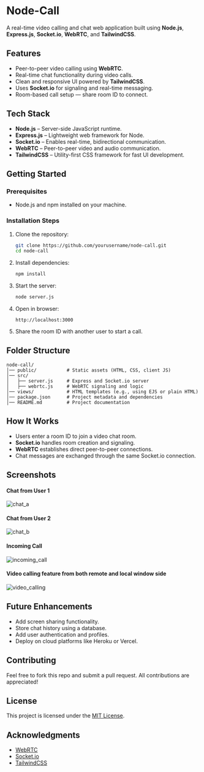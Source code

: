# Node-Call

A real-time video calling and chat web application built using **Node.js**, **Express.js**, **Socket.io**, **WebRTC**, and **TailwindCSS**.

## Features

* Peer-to-peer video calling using **WebRTC**.
* Real-time chat functionality during video calls.
* Clean and responsive UI powered by **TailwindCSS**.
* Uses **Socket.io** for signaling and real-time messaging.
* Room-based call setup — share room ID to connect.

## Tech Stack

* **Node.js** – Server-side JavaScript runtime.
* **Express.js** – Lightweight web framework for Node.
* **Socket.io** – Enables real-time, bidirectional communication.
* **WebRTC** – Peer-to-peer video and audio communication.
* **TailwindCSS** – Utility-first CSS framework for fast UI development.

## Getting Started

### Prerequisites

* Node.js and npm installed on your machine.

### Installation Steps

1. Clone the repository:

   ```bash
   git clone https://github.com/yourusername/node-call.git
   cd node-call
   ```
2. Install dependencies:

   ```bash
   npm install
   ```
3. Start the server:

   ```bash
   node server.js
   ```
4. Open in browser:

   ```
   http://localhost:3000
   ```
5. Share the room ID with another user to start a call.

## Folder Structure

```
node-call/
│── public/           # Static assets (HTML, CSS, client JS)
│── src/
│   ├── server.js     # Express and Socket.io server
│   ├── webrtc.js     # WebRTC signaling and logic
│── views/            # HTML templates (e.g., using EJS or plain HTML)
│── package.json      # Project metadata and dependencies
│── README.md         # Project documentation
```

## How It Works

* Users enter a room ID to join a video chat room.
* **Socket.io** handles room creation and signaling.
* **WebRTC** establishes direct peer-to-peer connections.
* Chat messages are exchanged through the same Socket.io connection.

## Screenshots

#### Chat from User 1
![chat_a](https://github.com/user-attachments/assets/c1f1e846-47c6-4a6f-b8c3-9286e6ea59a9)

#### Chat from User 2
![chat_b](https://github.com/user-attachments/assets/c0e5c1fe-1aab-45f9-8322-2d13e8850150)

#### Incoming Call
![incoming_call](https://github.com/user-attachments/assets/6cf98167-54ae-480a-af03-2decf17855a8)

#### Video calling feature from both remote and local window side
![video_calling ](https://github.com/user-attachments/assets/6d5263d3-3baf-4ee4-a162-e8dbdbbf0b65)


## Future Enhancements

* Add screen sharing functionality.
* Store chat history using a database.
* Add user authentication and profiles.
* Deploy on cloud platforms like Heroku or Vercel.

## Contributing

Feel free to fork this repo and submit a pull request. All contributions are appreciated!

## License

This project is licensed under the [MIT License](LICENSE).

## Acknowledgments

* [WebRTC](https://webrtc.org/)
* [Socket.io](https://socket.io/)
* [TailwindCSS](https://tailwindcss.com/)

